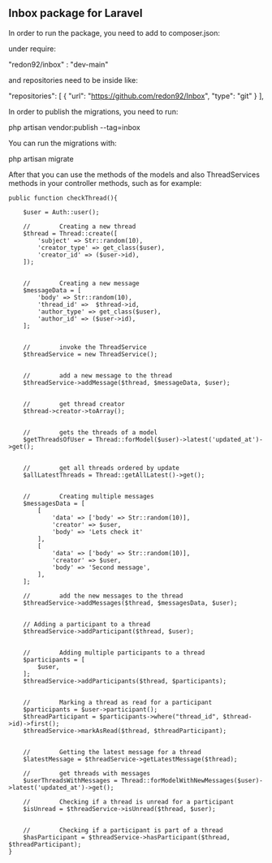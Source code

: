 ## Inbox package for Laravel


In order to run the package, you need to add to composer.json:

under require:

"redon92/inbox" : "dev-main"


and repositories need to be inside like:

"repositories": [
    {
        "url": "https://github.com/redon92/Inbox",
        "type": "git"
    }
],


In order to publish the migrations, you need to run:

php artisan vendor:publish --tag=inbox


You can run the migrations with:

php artisan migrate


After that you can use the methods of the models and also ThreadServices methods in your controller methods, such as for example:

    public function checkThread(){

        $user = Auth::user();

        //        Creating a new thread
        $thread = Thread::create([
            'subject' => Str::random(10),
            'creator_type' => get_class($user),
            'creator_id' => ($user->id),
        ]);
        
        
        //        Creating a new message
        $messageData = [
            'body' => Str::random(10),
            'thread_id' =>  $thread->id,
            'author_type' => get_class($user),
            'author_id' => ($user->id),
        ];
        
        
        //        invoke the ThreadService
        $threadService = new ThreadService();
        
        
        //        add a new message to the thread
        $threadService->addMessage($thread, $messageData, $user);
        
        
        //        get thread creator
        $thread->creator->toArray();
        
        
        //        gets the threads of a model
        $getThreadsOfUser = Thread::forModel($user)->latest('updated_at')->get();
        
        
        //        get all threads ordered by update
        $allLatestThreads = Thread::getAllLatest()->get();
        
        
        //        Creating multiple messages
        $messagesData = [
            [
                'data' => ['body' => Str::random(10)],
                'creator' => $user,
                'body' => 'Lets check it'
            ],
            [
                'data' => ['body' => Str::random(10)],
                'creator' => $user,
                'body' => 'Second message',
            ],
        ];
        
        //        add the new messages to the thread
        $threadService->addMessages($thread, $messagesData, $user);
        
        
        // Adding a participant to a thread
        $threadService->addParticipant($thread, $user);
        
        
        //        Adding multiple participants to a thread
        $participants = [
            $user,
        ];
        $threadService->addParticipants($thread, $participants);
        
        
        //        Marking a thread as read for a participant
        $participants = $user->participant();
        $threadParticipant = $participants->where("thread_id", $thread->id)->first();
        $threadService->markAsRead($thread, $threadParticipant);
        
        
        //        Getting the latest message for a thread
        $latestMessage = $threadService->getLatestMessage($thread);
        
        //        get threads with messages
        $userThreadsWithMessages = Thread::forModelWithNewMessages($user)->latest('updated_at')->get();
        
        //        Checking if a thread is unread for a participant
        $isUnread = $threadService->isUnread($thread, $user);
        
        
        //        Checking if a participant is part of a thread
        $hasParticipant = $threadService->hasParticipant($thread, $threadParticipant);
    }
